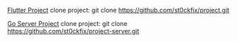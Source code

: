 [Flutter Project](https://github.com/st0ckfix/project.git)
clone project: git clone https://github.com/st0ckfix/project.git

[Go Server Project](https://github.com/st0ckfix/project-server.git)
clone project: git clone https://github.com/st0ckfix/project-server.git

